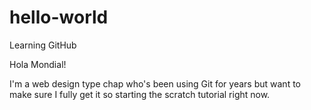 # hello-world
Learning GitHub

Hola Mondial!

I'm a web design type chap who's been using Git for years but want to make sure I fully get it so starting the scratch tutorial right now.
